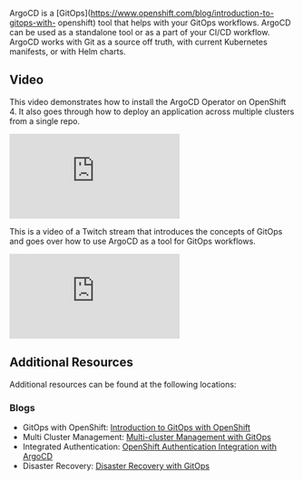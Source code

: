 ArgoCD is a [GitOps](https://www.openshift.com/blog/introduction-to-gitops-with-
openshift) tool that helps with your GitOps workflows. ArgoCD can be used as a
standalone tool or as a part of your CI/CD workflow. ArgoCD works with Git as
a source off truth, with current Kubernetes manifests, or with Helm charts.

## Video

This video demonstrates how to install the ArgoCD Operator on OpenShift 4. It
also goes through how to deploy an application across multiple clusters from
a single repo.

<div class="video">
    <iframe 
        src="https://www.youtube.com/embed/xYCX2EejSMc" 
        frameborder="0" 
        allowfullscreen
    >
    </iframe>
</div>

This is a video of a Twitch stream that introduces the concepts of GitOps and
goes over how to use ArgoCD as a tool for GitOps workflows.

<div class="video">
    <iframe 
        src="https://www.youtube.com/embed/BB7bEhXIwFY" 
        frameborder="0" 
        allowfullscreen
    >
    </iframe>
</div>

## Additional Resources

Additional resources can be found at the following locations:

### Blogs

* GitOps with OpenShift: [Introduction to GitOps with OpenShift](https://www.openshift.com/blog/introduction-to-gitops-with-openshift)
* Multi Cluster Management: [Multi-cluster Management with GitOps](https://www.openshift.com/blog/multi-cluster-management-with-gitops)
* Integrated Authentication: [OpenShift Authentication Integration with ArgoCD](https://www.openshift.com/blog/openshift-authentication-integration-with-argocd)
* Disaster Recovery: [Disaster Recovery with GitOps](https://www.openshift.com/blog/disaster-recovery-with-gitops)
